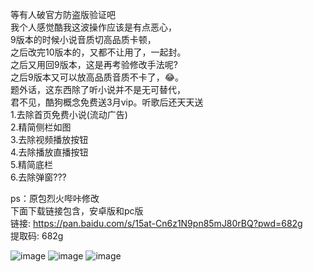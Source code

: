等有人破官方防盗版验证吧<br>
我个人感觉酷我这波操作应该是有点恶心，<br>
9版本的时候小说音质切高品质卡顿，<br>
之后改完10版本的，又都不让用了，一起封。<br>
之后又用回9版本，这是再考验修改手法呢?<br>
之后9版本又可以放高品质音质不卡了，😂。<br>
题外话，这东西除了听小说并不是无可替代，<br>
君不见，酷狗概念免费送3月vip。听歌后还天天送<br>
1.去除首页免费小说(流动广告)<br>
2.精简侧栏如图<br>
3.去除视频播放按钮<br>
4.去除播放直播按钮<br>
5.精简底栏<br>
6.去除弹窗???

ps：原包烈火哔咔修改<br>
下面下载链接包含，安卓版和pc版<br>
链接: https://pan.baidu.com/s/15at-Cn6z1N9pn85mJ80rBQ?pwd=682g<br>
提取码: 682g 


  ![image](https://github.com/CAOTXdidiao/software/blob/main/%23/IMG_20220422_164017.jpg)
  ![image](https://github.com/CAOTXdidiao/software/blob/main/%23/IMG_20220422_165518.jpg)
  ![image](https://github.com/CAOTXdidiao/software/blob/main/%23/IMG_20220422_165126.jpg)
